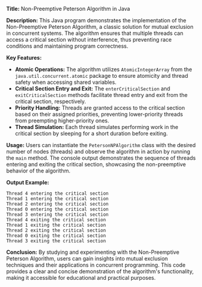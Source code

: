 **Title:** Non-Preemptive Peterson Algorithm in Java

**Description:**
This Java program demonstrates the implementation of the Non-Preemptive Peterson Algorithm, a classic solution for mutual exclusion in concurrent systems. The algorithm ensures that multiple threads can access a critical section without interference, thus preventing race conditions and maintaining program correctness.

**Key Features:**
- **Atomic Operations:** The algorithm utilizes `AtomicIntegerArray` from the `java.util.concurrent.atomic` package to ensure atomicity and thread safety when accessing shared variables.
- **Critical Section Entry and Exit:** The `enterCriticalSection` and `exitCriticalSection` methods facilitate thread entry and exit from the critical section, respectively.
- **Priority Handling:** Threads are granted access to the critical section based on their assigned priorities, preventing lower-priority threads from preempting higher-priority ones.
- **Thread Simulation:** Each thread simulates performing work in the critical section by sleeping for a short duration before exiting.

**Usage:**
Users can instantiate the `PetersonNPAlgorithm` class with the desired number of nodes (threads) and observe the algorithm in action by running the `main` method. The console output demonstrates the sequence of threads entering and exiting the critical section, showcasing the non-preemptive behavior of the algorithm.

**Output Example:**
```
Thread 4 entering the critical section
Thread 1 entering the critical section
Thread 2 entering the critical section
Thread 0 entering the critical section
Thread 3 entering the critical section
Thread 4 exiting the critical section
Thread 1 exiting the critical section
Thread 2 exiting the critical section
Thread 0 exiting the critical section
Thread 3 exiting the critical section
```

**Conclusion:**
By studying and experimenting with the Non-Preemptive Peterson Algorithm, users can gain insights into mutual exclusion techniques and their applications in concurrent programming. This code provides a clear and concise demonstration of the algorithm's functionality, making it accessible for educational and practical purposes.
